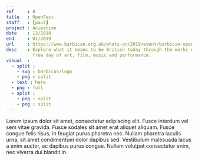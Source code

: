 ```yaml
---
ref     : 8
title   : OpenFest
staff   : [paul]
project : Animation
date    : 12/2018
end     : 01/2019
url     : https://www.barbican.org.uk/whats-on/2019/event/barbican-openfest-art-50
desc    : Explore what it means to be British today through the works of artists from around the UK with this
          free day of art, film, music and performance.
visual  :
  - split :
    - svg : barbican/logo
    - png : split
  - text : here
  - png : full
  - split :
    - png : split
    - png : split
---
```


Lorem ipsum dolor sit amet, consectetur adipiscing elit. Fusce interdum vel sem vitae gravida. Fusce sodales sit amet erat aliquet aliquam. Fusce congue felis risus, in feugiat purus pharetra nec. Nullam pharetra iaculis urna, sit amet condimentum dolor dapibus sed. Vestibulum malesuada lacus a enim auctor, ac dapibus purus congue. Nullam volutpat consectetur enim, nec viverra dui blandit in.
